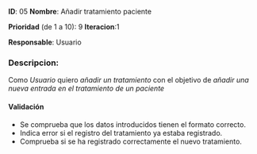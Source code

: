 **ID**: 05 
**Nombre**: Añadir tratamiento paciente

**Prioridad** (de 1 a 10): 9 
**Iteracion**:1

**Responsable**: Usuario

### Descripcion:

Como *Usuario* quiero *añadir un tratamiento* con el objetivo de *añadir una nueva entrada en el tratamiento de un paciente*

#### Validación 

* Se comprueba que los datos introducidos tienen el formato correcto.
* Indica error si el registro del tratamiento ya estaba registrado.
* Comprueba si se ha registrado correctamente el nuevo tratamiento.